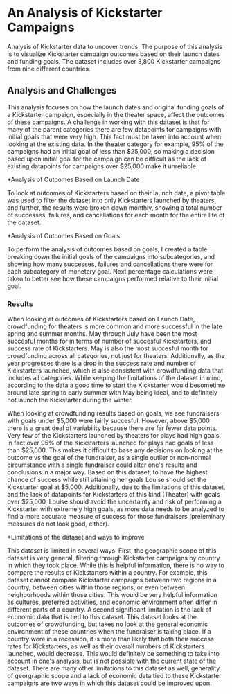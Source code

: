 # An Analysis of Kickstarter Campaigns
Analysis of Kickstarter data to uncover trends. The purpose of this analysis is to visualize Kickstarter campaign outcomes based on their launch dates and funding goals. The dataset includes over 3,800 Kickstarter campaigns from nine different countries. 

## Analysis and Challenges
This analysis focuses on how the launch dates and original funding goals of a Kickstarter campaign, especially in the theater space, affect the outcomes
of these campaigns. A challenge in working with this dataset is that for many of the parent categories there are few datapoints for campaigns with initial goals that were very high. This fact must be taken into account when looking at the existing data. In the theater category for example, 95% of the campaigns had an initial goal of less than $25,000, so making a decision based upon initial goal for the campaign can be difficult as the lack of existing datapoints for campaigns over $25,000 make it unreliable. 

*Analysis of Outcomes Based on Launch Date

To look at outcomes of Kickstarters based on their launch date, a pivot table was used to filter the dataset into only Kickstarters launched by theaters, and further,
the results were broken down monthly, showing a total number of successes, failures, and cancellations for each month for the entire life of the dataset. 

*Analysis of Outcomes Based on Goals

To perform the analysis of outcomes based on goals, I created a table breaking down the initial goals of the campaigns into subcategories, and showing how many successes, failures and cancellations there were for each subcategory of monetary goal. Next percentage calculations were taken to better see how these campaigns performed relative to their initial goal. 

### Results
When looking at outcomes of Kickstarters based on Launch Date, crowdfunding for theaters is more common and more successful in the late spring and summer months. May through July have been the most succesful months for
in terms of number of succesful Kickstarters, and success rate of Kickstarters. May is also the most succesful month for crowdfunding across all categories, not just for theaters. Additionally, as the year progresses there is a drop in the success rate and number of Kickstarters launched, which is also consistent with crowdfunding data that includes all categories. While keeping the limitations of the dataset in mind, according to the data a good time to start the Kickstarter would besometime around late spring to early summer with May being ideal, and to definitely not launch the Kickstarter during the winter.  
 
 When looking at crowdfunding results based on goals, we see fundraisers with goals under $5,000 were fairly succesful. However, above $5,000 there is a great 
deal of variability because there are far fewer data points. Very few of the Kickstarters launched by theaters for plays had high goals, in fact over 95%
 of the Kickstarters launched for plays had goals of less than $25,000. This makes it difficult to base any decisions on looking at the outcome vs the goal of the 
fundraiser, as a single outlier or non-normal circumstance with a single fundraiser could alter one's results and conclusions in a major way. Based on this dataset,
to have the highest chance of success while still attaining her goals Louise should set the Kickstarter goal at $5,000. Additionally, due to the limitations of this
dataset, and the lack of datapoints for Kickstarters of this kind (Theater) with goals over $25,000, Louise should avoid the uncertainty and risk of performing a Kickstarter
with extremely high goals, as more data needs to be analyzed to find a more accurate measure of success for those fundraisers (preleminary measures do not look good, either).

*Limitations of the dataset and ways to improve

This dataset is limited in several ways. First, the geographic scope of this dataset is very general, filtering through Kickstarter
campaigns by country in which they took place. While this is helpful information, there is no way to compare the results of Kickstarters within a country. For example, this dataset cannot compare Kickstarter campaigns between two regions in a country, between cities within those regions, or even between neighborhoods within those cities. This would be very helpful information as cultures, preferred activities, and economic environment often differ in different parts of a country. A second significant limitation is the lack of economic data that is tied to this dataset. This dataset looks at the outcomes of crowdfunding, but takes no look at the general economic environment of these countries when the fundraiser is taking place. If a country were in a recession, it is more than  likely that both their success rates for Kickstarters, as well as their overall numbers of Kickstarters launched, would decrease. This would definitely be something to take into account in one's analysis, but is not possible with the current state of the dataset. There are many other limitations to this dataset as well, generality of georgraphic scope and a lack of economic data tied to these Kickstarter
campaigns are two ways in which this dataset could be improved upon.   







